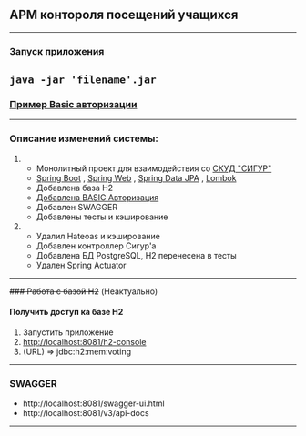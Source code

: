 ## АРМ контороля посещений учащихся

---

### Запуск приложения

`
java -jar 'filename'.jar
`
---

### [Пример Basic авторизации]( https://efim360.ru/rfc-2617-http-autentifikatsiya-bazovaya-i-daydzhest-autentifikatsiya/ )

---

### Описание изменений системы:

1)
    * Монолитный проект для взаимодействия со [СКУД "СИГУР"](https://sigur.com/)
    * [Spring Boot](https://docs.spring.io/spring-boot/docs/current/reference/htmlsingle/)
      , [Spring Web](https://docs.spring.io/spring-boot/docs/2.7.2/reference/htmlsingle/#web)
      , [Spring Data JPA](https://docs.spring.io/spring-boot/docs/2.7.2/reference/htmlsingle/#data.sql.jpa-and-spring-data)
      , [Lombok](https://projectlombok.org/)
    * Добавлена база H2
    * [Добавлена BASIC Авторизация]( https://wp-kama.ru/handbook/rest/basic/authentication/basic)
    * Добавлен SWAGGER
    * Добавлены тесты и кэширование
2)
    * Удалил Hateoas и кэширование
    * Добавлен контроллер Сигур'а
    * Добавлена БД PostgreSQL, H2 перенесена в тесты
    * Удален Spring Actuator

---
~~### Работа с базой H2~~ (Неактуально)

#### Получить доступ ка базе H2

1) Запустить приложение
2) [http://localhost:8081/h2-console]()
3) (URL) => jdbc:h2:mem:voting

--- 

### SWAGGER

* http://localhost:8081/swagger-ui.html
* http://localhost:8081/v3/api-docs

---